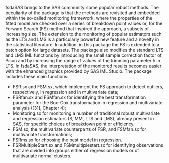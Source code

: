 fsdaSAS brings to the SAS community some popular robust methods. The peculiarity of the package is that the methods are revisited and embedded within the so-called monitoring framework, where the properties of the fitted model are checked over a series of breakdown point values or, for the Forward Search (FS) method that inspired the approach, a subsets of increasing size. The extension to the monitoring of popular estimators such as the LTS and LMS is a particularly powerful new feature and a novelty in the statistical literature. In addition, in this package the FS is extended to a batch option for large datasets. The package also modifies the standard LTS and LMS IML functions by introducing the small sample correction factor of Pison and by increasing the range of values of the trimming parameter h in LTS. In fsdaSAS, the interpretation of the monitored results becomes easier with the ehnanced graphics provided by SAS IML Studio. The package includes these main functions:
- FSR.sx and FSM.sx, which implement the FS approach to detect outliers, respectively, in regression and in multivariate data;
- FSRfan.sx and FSMfan.sx for identifying the best transformation parameter for the Box–Cox transformation in regression and multivariate analysis ([31], Chapter 4);
- Monitoring.sx for monitoring a number of traditional robust multivariate and regression estimators (S, MM, LTS and LMS), already present in SAS, for specific choices of breakdown point or efficiency. 
- FSM.sx, the multivariate counterparts of FSR, and FSMfan.sx for multivariate transformations;
- FSRms.sx for choosing the best model in regression. 
- FSRMultipleStart.sx and FSMmultiplestart.sx for identifying observations that are divided into groups either of regression models or of multivariate normal clusters.

